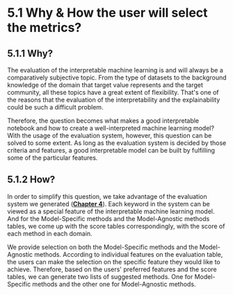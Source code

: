# 5.1 Why & How the user will select the metrics?

## 5.1.1 Why?

The evaluation of the interpretable machine learning is and will always be a comparatively subjective topic. From the type of datasets to the background knowledge of the domain that target value represents and the target community, all these topics have a great extent of flexibility. That's one of the reasons that the evaluation of the interpretability and the explainability could be such a difficult problem.

Therefore, the question becomes what makes a good interpretable notebook and how to create a well-interpreted machine learning model? With the usage of the evaluation system, however, this question can be solved to some extent. As long as the evaluation system is decided by those criteria and features, a good interpretable model can be built by fulfilling some of the particular features.

## 5.1.2 How?

In order to simplify this question, we take advantage of the evaluation system we generated \([**Chapter 4**](https://github.com/prabhuSub/An-Evaluation-System-for-Interpretable-Machine-Learning/tree/29ba6af7d34765b51d3379b9d46b146be2683bd4/4.-evaluation-system-of-interpretable-machine-learning)\). Each keyword in the system can be viewed as a special feature of the interpretable machine learning model. And for the Model-Specific methods and the Model-Agnostic methods tables, we come up with the score tables correspondingly, with the score of each method in each domain.

We provide selection on both the Model-Specific methods and the Model-Agnostic methods. According to individual features on the evaluation table, the users can make the selection on the specific feature they would like to achieve. Therefore, based on the users' preferred features and the score tables, we can generate two lists of suggested methods. One for Model-Specific methods and the other one for Model-Agnostic methods.

